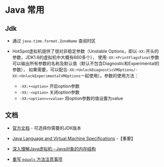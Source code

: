 # Java 常用

## Jdk

* 通过 `java.time.format.ZoneName` 查阅时区

* HotSpot虚拟机提供了很对非稳定参数（Unstable Options，即以`-XX:`开头的参数，JDK1.6的虚拟机中大概有660多个），
使用`-XX:+PrintFlagsFinal`参数可以输出所有参数的名称及默认值（默认不包含Diagnostic和Experimental的参数），
如果需要，可以配合`-XX:+UnlockDiagnosticVMOptions/-XX:+UnlockExperimentalVMOptions`一起使用）。参数的使用方法：
    * `-XX:+<option>` 开启option参数
    * `-XX:-<option>` 关闭option参数
    * `-XX:<option>=<value>` 将option参数的值设置为value

## 文档

* [官方文档](https://docs.oracle.com/en/java/javase/) - 可选择你需要的JDK版本

* [Java Language and Virtual Machine Specifications](https://docs.oracle.com/javase/specs/index.html) -【重要】

* [深入理解Java虚拟机--Java对象的内存结构](https://blog.csdn.net/pengjunlee/article/details/72758619)

* [重写 `equals` 方法注意事项](https://www.artima.com/lejava/articles/equality.html)